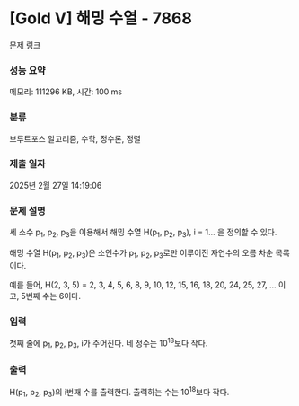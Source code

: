# [Gold V] 해밍 수열 - 7868 

[문제 링크](https://www.acmicpc.net/problem/7868) 

### 성능 요약

메모리: 111296 KB, 시간: 100 ms

### 분류

브루트포스 알고리즘, 수학, 정수론, 정렬

### 제출 일자

2025년 2월 27일 14:19:06

### 문제 설명

<p>세 소수 p<sub>1</sub>, p<sub>2</sub>, p<sub>3</sub>을 이용해서 해밍 수열 H(p<sub>1</sub>, p<sub>2</sub>, p<sub>3</sub>), i = 1... 을 정의할 수 있다.</p>

<p>해밍 수열 H(p<sub>1</sub>, p<sub>2</sub>, p<sub>3</sub>)은 소인수가 p<sub>1</sub>, p<sub>2</sub>, p<sub>3</sub>로만 이루어진 자연수의 오름 차순 목록이다.</p>

<p>예를 들어, H(2, 3, 5) = 2, 3, 4, 5, 6, 8, 9, 10, 12, 15, 16, 18, 20, 24, 25, 27, ... 이고, 5번째 수는 6이다.</p>

### 입력 

 <p>첫째 줄에 p<sub>1</sub>, p<sub>2</sub>, p<sub>3</sub>, i가 주어진다. 네 정수는 10<sup>18</sup>보다 작다.</p>

### 출력 

 <p>H(p<sub>1</sub>, p<sub>2</sub>, p<sub>3</sub>)의 i번째 수를 출력한다. 출력하는 수는 10<sup>18</sup>보다 작다.</p>

